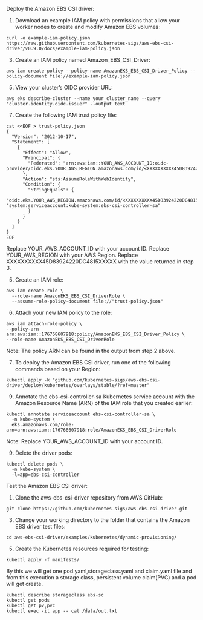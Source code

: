Deploy the Amazon EBS CSI driver:

1. Download an example IAM policy with permissions that allow your worker nodes to create and modify Amazon EBS volumes:
```
curl -o example-iam-policy.json https://raw.githubusercontent.com/kubernetes-sigs/aws-ebs-csi-driver/v0.9.0/docs/example-iam-policy.json
```

3. Create an IAM policy named Amazon_EBS_CSI_Driver:
```
aws iam create-policy --policy-name AmazonEKS_EBS_CSI_Driver_Policy --policy-document file://example-iam-policy.json
```

5. View your cluster’s OIDC provider URL:
```
aws eks describe-cluster --name your_cluster_name --query "cluster.identity.oidc.issuer" --output text
```

7. Create the following IAM trust policy file:
```
cat <<EOF > trust-policy.json
{
  "Version": "2012-10-17",
  "Statement": [
    {
      "Effect": "Allow",
      "Principal": {
        "Federated": "arn:aws:iam::YOUR_AWS_ACCOUNT_ID:oidc-provider/oidc.eks.YOUR_AWS_REGION.amazonaws.com/id/<XXXXXXXXXX45D83924220DC4815XXXXX>"
      },
      "Action": "sts:AssumeRoleWithWebIdentity",
      "Condition": {
        "StringEquals": {
          "oidc.eks.YOUR_AWS_REGION.amazonaws.com/id/<XXXXXXXXXX45D83924220DC4815XXXXX>:sub": "system:serviceaccount:kube-system:ebs-csi-controller-sa"
        }
      }
    }
  ]
}
EOF
```

Replace YOUR_AWS_ACCOUNT_ID with your account ID. 
Replace YOUR_AWS_REGION with your AWS Region. 
Replace XXXXXXXXXX45D83924220DC4815XXXXX with the value returned in step 3.

5. Create an IAM role:
```
aws iam create-role \
  --role-name AmazonEKS_EBS_CSI_DriverRole \
  --assume-role-policy-document file://"trust-policy.json"
```

6. Attach your new IAM policy to the role:
```
aws iam attach-role-policy \
--policy-arn arn:aws:iam::176768607918:policy/AmazonEKS_EBS_CSI_Driver_Policy \
--role-name AmazonEKS_EBS_CSI_DriverRole
```
Note: The policy ARN can be found in the output from step 2 above.

7. To deploy the Amazon EBS CSI driver, run one of the following commands based on your Region:
```
kubectl apply -k "github.com/kubernetes-sigs/aws-ebs-csi-driver/deploy/kubernetes/overlays/stable/?ref=master"
```

9. Annotate the ebs-csi-controller-sa Kubernetes service account with the Amazon Resource Name (ARN) of the IAM role that you created earlier:
```
kubectl annotate serviceaccount ebs-csi-controller-sa \
  -n kube-system \
  eks.amazonaws.com/role-arn=arn:aws:iam::176768607918:role/AmazonEKS_EBS_CSI_DriverRole
```
Note: Replace YOUR_AWS_ACCOUNT_ID with your account ID.

9. Delete the driver pods:
```
kubectl delete pods \
  -n kube-system \
  -l=app=ebs-csi-controller
```

Test the Amazon EBS CSI driver:
1. Clone the aws-ebs-csi-driver repository from AWS GitHub:
```
git clone https://github.com/kubernetes-sigs/aws-ebs-csi-driver.git
```

3. Change your working directory to the folder that contains the Amazon EBS driver test files:
```
cd aws-ebs-csi-driver/examples/kubernetes/dynamic-provisioning/
```

5. Create the Kubernetes resources required for testing:
```
kubectl apply -f manifests/
```

By this we will get one pod.yaml,storageclass.yaml and claim.yaml file 
and from this execution a storage class, persistent volume claim(PVC) and a pod will get create.
```
kubectl describe storageclass ebs-sc
kubectl get pods
kubectl get pv,pvc
kubectl exec -it app -- cat /data/out.txt
```
